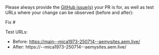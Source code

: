 Please always provide the [GitHub issue(s)](../issues) your PR is for, as well as test URLs where your change can be observed (before and after):

Fix #<gh-issue-id>

Test URLs:
- Before: https://main--mica1973-250714--aemysites.aem.live/
- After: https://<branch>--mica1973-250714--aemysites.aem.live/
